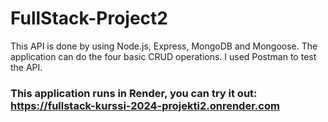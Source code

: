 # FullStack-Project2

This API is done by using Node.js, Express, MongoDB and Mongoose.
The application can do the four basic CRUD operations.
I used Postman to test the API.

### This application runs in Render, you can try it out: https://fullstack-kurssi-2024-projekti2.onrender.com
